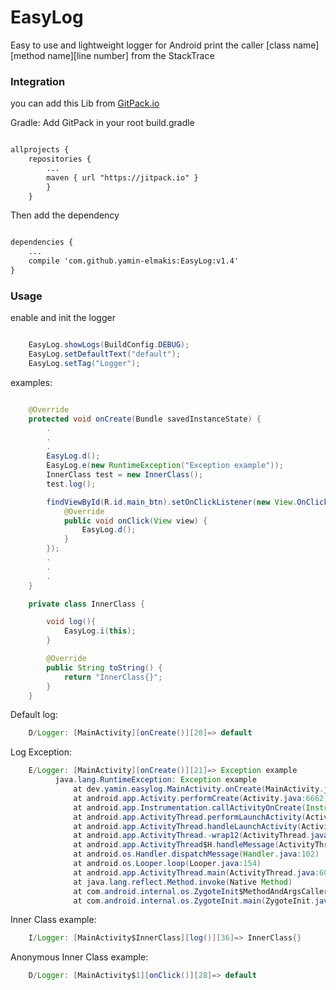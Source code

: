 # EasyLog
Easy to use and lightweight logger for Android
print the caller [class name][method name][line number] from the StackTrace

### Integration

you can add this Lib from [GitPack.io](https://jitpack.io/#yamin-elmakis/EasyLog)

Gradle:
Add GitPack in your root build.gradle

``` xml

allprojects {
    repositories {
        ...
        maven { url "https://jitpack.io" }
        }
    }

```

Then add the dependency

``` xml

dependencies {
    ...
    compile 'com.github.yamin-elmakis:EasyLog:v1.4'
}

```

### Usage

enable and init the logger

``` java

    EasyLog.showLogs(BuildConfig.DEBUG);
    EasyLog.setDefaultText("default");
    EasyLog.setTag("Logger");

```

examples:

``` java

    @Override
    protected void onCreate(Bundle savedInstanceState) {
        .
        .
        .
        EasyLog.d();
        EasyLog.e(new RuntimeException("Exception example"));
        InnerClass test = new InnerClass();
        test.log();

        findViewById(R.id.main_btn).setOnClickListener(new View.OnClickListener() {
            @Override
            public void onClick(View view) {
                EasyLog.d();
            }
        });
        .
        .
        .
	}

    private class InnerClass {

        void log(){
            EasyLog.i(this);
        }

        @Override
        public String toString() {
            return "InnerClass{}";
        }
    }

```

Default log:
``` java
    D/Logger: [MainActivity][onCreate()][20]=> default
```

Log Exception:
``` java
    E/Logger: [MainActivity][onCreate()][21]=> Exception example
          java.lang.RuntimeException: Exception example
              at dev.yamin.easylog.MainActivity.onCreate(MainActivity.java:23)
              at android.app.Activity.performCreate(Activity.java:6662)
              at android.app.Instrumentation.callActivityOnCreate(Instrumentation.java:1118)
              at android.app.ActivityThread.performLaunchActivity(ActivityThread.java:2599)
              at android.app.ActivityThread.handleLaunchActivity(ActivityThread.java:2707)
              at android.app.ActivityThread.-wrap12(ActivityThread.java)
              at android.app.ActivityThread$H.handleMessage(ActivityThread.java:1460)
              at android.os.Handler.dispatchMessage(Handler.java:102)
              at android.os.Looper.loop(Looper.java:154)
              at android.app.ActivityThread.main(ActivityThread.java:6077)
              at java.lang.reflect.Method.invoke(Native Method)
              at com.android.internal.os.ZygoteInit$MethodAndArgsCaller.run(ZygoteInit.java:866)
              at com.android.internal.os.ZygoteInit.main(ZygoteInit.java:756)
```

Inner Class example:
``` java
    I/Logger: [MainActivity$InnerClass][log()][36]=> InnerClass{}
```

Anonymous Inner Class example:
``` java
    D/Logger: [MainActivity$1][onClick()][28]=> default
```